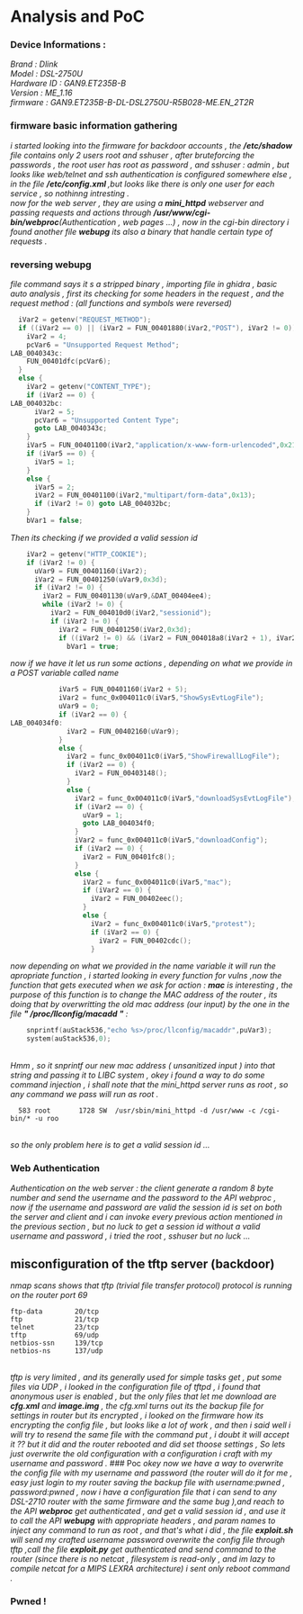 # Analysis and PoC 

### Device Informations :
<i>
  Brand : Dlink <br/>
  Model : DSL-2750U<br/>
  Hardware ID : GAN9.ET235B-B<br/>
  Version : ME_1.16<br/>
  firmware : GAN9.ET235B-B-DL-DSL2750U-R5B028-ME.EN_2T2R</i>
  
### firmware basic information gathering 
<i>i started looking into the firmware for backdoor accounts , the <b>/etc/shadow </b> file contains only 2 users root and sshuser , after bruteforcing the passwords , the root user has root as password , and sshuser : admin , but looks like web/telnet and ssh authentication is  configured somewhere else , in the file <b>/etc/config.xml </b> ,but looks like there is only one user for each service , so nothinng intresting .<br/> now for the web server , they are using a <b>mini_httpd</b> webserver and passing requests and actions through <b>/usr/www/cgi-bin/webproc</b>(Authentication , web pages ...) , now in the cgi-bin directory i found another file <b>webupg</b> its also a binary that handle certain type of requests . </i>
### reversing webupg
<i>file command says it s a stripped binary , importing file in ghidra , basic auto analysis , first its checking for some headers in the request , and the request method : (all functions and symbols were reversed) </i>
```c
  iVar2 = getenv("REQUEST_METHOD");
  if ((iVar2 == 0) || (iVar2 = FUN_00401880(iVar2,"POST"), iVar2 != 0)) {
    iVar2 = 4;
    pcVar6 = "Unsupported Request Method";
LAB_0040343c:
    FUN_00401dfc(pcVar6);
  }
  else {
    iVar2 = getenv("CONTENT_TYPE");
    if (iVar2 == 0) {
LAB_004032bc:
      iVar2 = 5;
      pcVar6 = "Unsupported Content Type";
      goto LAB_0040343c;
    }
    iVar5 = FUN_00401100(iVar2,"application/x-www-form-urlencoded",0x21);
    if (iVar5 == 0) {
      iVar5 = 1;
    }
    else {
      iVar5 = 2;
      iVar2 = FUN_00401100(iVar2,"multipart/form-data",0x13);
      if (iVar2 != 0) goto LAB_004032bc;
    }
    bVar1 = false;
```

<i>Then its checking if we provided a valid session id </i>
```c
    iVar2 = getenv("HTTP_COOKIE");
    if (iVar2 != 0) {
      uVar9 = FUN_00401160(iVar2);
      iVar2 = FUN_00401250(uVar9,0x3d);
      if (iVar2 != 0) {
        iVar2 = FUN_00401130(uVar9,&DAT_00404ee4);
        while (iVar2 != 0) {
          iVar2 = FUN_004010d0(iVar2,"sessionid");
          if (iVar2 != 0) {
            iVar2 = FUN_00401250(iVar2,0x3d);
            if ((iVar2 != 0) && (iVar2 = FUN_004018a8(iVar2 + 1), iVar2 == 0)) {
              bVar1 = true;
```
<i>now if we have it let us run some actions , depending on what we provide in a POST variable called name  </i>
```c
            iVar5 = FUN_00401160(iVar2 + 5);
            iVar2 = func_0x004011c0(iVar5,"ShowSysEvtLogFile");
            uVar9 = 0;
            if (iVar2 == 0) {
LAB_004034f0:
              iVar2 = FUN_00402160(uVar9);
            }
            else {
              iVar2 = func_0x004011c0(iVar5,"ShowFirewallLogFile");
              if (iVar2 == 0) {
                iVar2 = FUN_00403148();
              }
              else {
                iVar2 = func_0x004011c0(iVar5,"downloadSysEvtLogFile");
                if (iVar2 == 0) {
                  uVar9 = 1;
                  goto LAB_004034f0;
                }
                iVar2 = func_0x004011c0(iVar5,"downloadConfig");
                if (iVar2 == 0) {
                  iVar2 = FUN_00401fc8();
                }
                else {
                  iVar2 = func_0x004011c0(iVar5,"mac");
                  if (iVar2 == 0) {
                    iVar2 = FUN_00402eec();
                  }
                  else {
                    iVar2 = func_0x004011c0(iVar5,"protest");
                    if (iVar2 == 0) {
                      iVar2 = FUN_00402cdc();
                    }
```
<i>now depending on what we provided in the name variable it will run the apropriate function , i started looking in every function for vulns ,now the function that gets executed when we ask for action : <b>mac</b> is interesting , the purpose of this function is to change the MAC address of the router , its doing that by overwritting the old mac address (our input) by the one in the file <b>" /proc/llconfig/macadd "</b> :</i>
<br/>
```c
    snprintf(auStack536,"echo %s>/proc/llconfig/macaddr",puVar3);
    system(auStack536,0);
```
<br/><i>
Hmm , so it snprintf our new mac address ( unsanitized input ) into that string and passing it to LIBC system , okey i found a way to do some command injection , i shall note that the mini_httpd server runs as root , so any command we pass will run as root .</i>

```
  583 root       1728 SW  /usr/sbin/mini_httpd -d /usr/www -c /cgi-bin/* -u roo
```
<i><br/>
so the only problem here is to get a valid session id ...</i><br/>
### Web Authentication <i>
Authentication on the web server : the client generate a random 8 byte number and send the username and the password to the API webproc , now if the username and password are valid the session id is set on both the server and client and i can invoke every previous action mentioned in the previous section , but no luck to get a session id without a valid username and password , i tried the root , sshuser but no luck ...</i><br/>
## misconfiguration of the tftp server (backdoor)<i>
nmap scans shows that tftp (trivial file transfer protocol) protocol is running on the router port 69 </i>
<br/>
```
ftp-data        20/tcp
ftp             21/tcp
telnet          23/tcp
tftp            69/udp
netbios-ssn     139/tcp
netbios-ns      137/udp

```
<br/>
<i>
tftp is very limited , and its generally used for simple tasks get , put some files via UDP , i  looked in the configuration file of tftpd , i found that anonymous user is enabled , but the only files that let me download are <b>cfg.xml</b> and <b>image.img</b> , the cfg.xml turns out its the backup file for settings in router but its encrypted , i looked on the firmware how its encrypting the config file , but looks like a lot of work , and then i said well i will try to resend the same file with the command put , i doubt it will accept it ?? but it did and the router rebooted and did set thoose settings , So lets just overwrite the old configuration with a configuration i craft with my username and password .</i>
### Poc 
<i>
okey now we have a way to overwrite the config file with my username and password (the router will do it for me , easy just login to my router saving the backup file with username:pwned , password:pwned , now i have a configuration file that i can  send to any DSL-2710 router with the same firmware and the same bug ),and reach to the API <b>webproc</b> get authenticated , and get a valid session id , and use it to call the API <b>webupg</b> with appropriate headers , and param names to inject any command to run as root , and that's what i did , the file <b>exploit.sh</b> will send my crafted username password overwrite the config file through tftp ,call the file <b>exploit.py</b> get authenticated and send command to the router (since there is no netcat , filesystem is read-only , and im lazy to compile netcat for a MIPS LEXRA architecture) i sent only reboot command . </i>

### Pwned !
